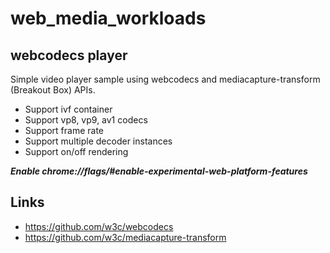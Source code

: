 # web_media_workloads

## webcodecs player
Simple video player sample using webcodecs and mediacapture-transform (Breakout Box) APIs.
- Support ivf container
- Support vp8, vp9, av1 codecs
- Support frame rate
- Support multiple decoder instances
- Support on/off rendering

***Enable chrome://flags/#enable-experimental-web-platform-features***

## Links
- https://github.com/w3c/webcodecs
- https://github.com/w3c/mediacapture-transform
